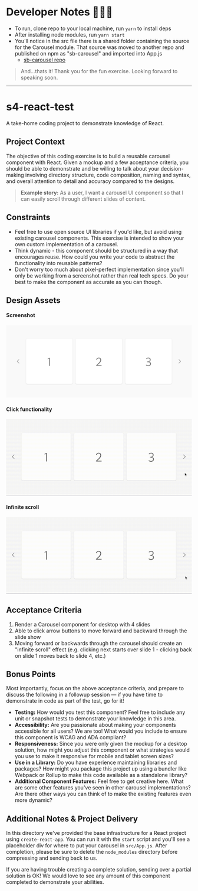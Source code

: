 # Developer Notes 👋🏻😬
 * To run, clone repo to your local machine, run ``` yarn ``` to install deps
 * After installing node modules, run ``` yarn start ```
 * You'll notice in the src file there is a shared folder containing the source for the Carousel module. That source was moved to another repo and published on npm as "sb-carousel" and imported into App.js 
   * [sb-carousel repo](https://github.com/wontwon/sb-carousel)

 > And...thats it! Thank you for the fun exercise. Looking forward to speaking soon.

__________________________________________

# s4-react-test

A take-home coding project to demonstrate knowledge of React.

## Project Context

The objective of this coding exercise is to build a reusable carousel component with React. Given a mockup and a few acceptance criteria, you should be able to demonstrate and be willing to talk about your decision-making involving directory structure, code composition, naming and syntax, and overall attention to detail and accuracy compared to the designs.

> **Example story:** As a user, I want a carousel UI component so that I can easily scroll through different slides of content.

## Constraints

- Feel free to use open source UI libraries if you'd like, but avoid using existing carousel components. This exercise is intended to show your own custom implementation of a carousel.
- Think dynamic - this component should be structured in a way that encourages reuse. How could you write your code to abstract the functionality into reusable patterns?
- Don't worry too much about pixel-perfect implementation since you'll only be working from a screenshot rather than real tech specs. Do your best to make the component as accurate as you can though.

## Design Assets

#### Screenshot

![carousel screen shot](./src/assets/carousel.png)

#### Click functionality

![click functionality](./src/assets/click-scroll.gif)

#### Infinite scroll

![infinite scroll](./src/assets/infinite-scroll.gif)

## Acceptance Criteria

1. Render a Carousel component for desktop with 4 slides
1. Able to click arrow buttons to move forward and backward through the slide show
1. Moving forward or backwards through the carousel should create an "infinite scroll" effect (e.g. clicking next starts over slide 1 - clicking back on slide 1 moves back to slide 4, etc.)

## Bonus Points

Most importantly, focus on the above acceptance criteria, and prepare to discuss the following in a followup session — if you have time to demonstrate in code as part of the test, go for it!

- **Testing:** How would you test this component? Feel free to include any unit or snapshot tests to demonstrate your knowledge in this area.
- **Accessibility:** Are you passionate about making your components accessible for all users? We are too! What would you include to ensure this component is WCAG and ADA compliant?
- **Responsiveness:** Since you were only given the mockup for a desktop solution, how might you adjust this component or what strategies would you use to make it responsive for mobile and tablet screen sizes?
- **Use in a Library:** Do you have experience maintaining libraries and packages? How might you package this project up using a bundler like Webpack or Rollup to make this code available as a standalone library?
- **Additional Component Features:** Feel free to get creative here. What are some other features you've seen in other carousel implementations? Are there other ways you can think of to make the existing features even more dynamic?

## Additional Notes & Project Delivery

In this directory we've provided the base infrastructure for a React project using `create-react-app`. You can run it with the `start` script and you'll see a placeholder div for where to put your carousel in `src/App.js`. After completion, please be sure to delete the `node_modules` directory before compressing and sending back to us.

If you are having trouble creating a complete solution, sending over a partial solution is OK! We would love to see any amount of this component completed to demonstrate your abilities.
